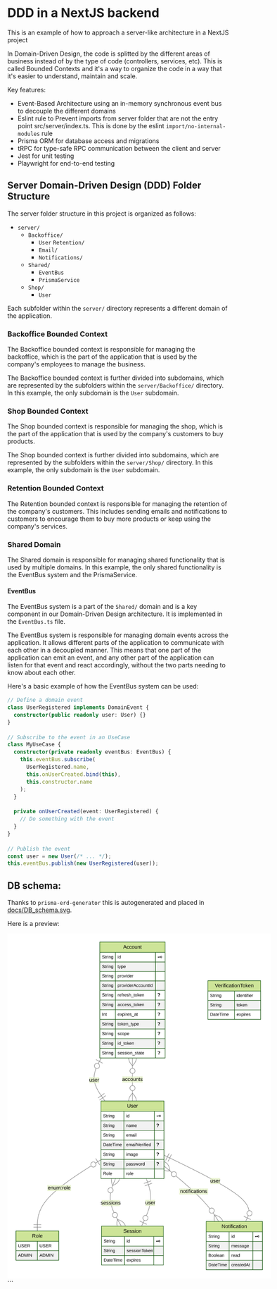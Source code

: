 # DDD in a NextJS backend

This is an example of how to approach a server-like architecture in a NextJS project

In Domain-Driven Design, the code is splitted by the different areas of business instead of by the type of code (controllers, services, etc). This is called Bounded Contexts and it's a way to organize the code in a way that it's easier to understand, maintain and scale.

Key features:

- Event-Based Architecture using an in-memory synchronous event bus to decouple the different domains
- Eslint rule to Prevent imports from server folder that are not the entry point src/server/index.ts. This is done by the eslint `import/no-internal-modules` rule
- Prisma ORM for database access and migrations
- tRPC for type-safe RPC communication between the client and server
- Jest for unit testing
- Playwright for end-to-end testing

## Server Domain-Driven Design (DDD) Folder Structure

The server folder structure in this project is organized as follows:

- `server/`
  - `Backoffice/`
    - `User`
      `Retention/`
    - `Email/`
    - `Notifications/`
  - `Shared/`
    - `EventBus`
    - `PrismaService`
  - `Shop/`
    - `User`

Each subfolder within the `server/` directory represents a different domain of the application.

### Backoffice Bounded Context

The Backoffice bounded context is responsible for managing the backoffice, which is the part of the application that is used by the company's employees to manage the business.

The Backoffice bounded context is further divided into subdomains, which are represented by the subfolders within the `server/Backoffice/` directory. In this example, the only subdomain is the `User` subdomain.

### Shop Bounded Context

The Shop bounded context is responsible for managing the shop, which is the part of the application that is used by the company's customers to buy products.

The Shop bounded context is further divided into subdomains, which are represented by the subfolders within the `server/Shop/` directory. In this example, the only subdomain is the `User` subdomain.

### Retention Bounded Context

The Retention bounded context is responsible for managing the retention of the company's customers. This includes sending emails and notifications to customers to encourage them to buy more products or keep using the company's services.

### Shared Domain

The Shared domain is responsible for managing shared functionality that is used by multiple domains. In this example, the only shared functionality is the EventBus system and the PrismaService.

#### EventBus

The EventBus system is a part of the `Shared/` domain and is a key component in our Domain-Driven Design architecture. It is implemented in the `EventBus.ts` file.

The EventBus system is responsible for managing domain events across the application. It allows different parts of the application to communicate with each other in a decoupled manner. This means that one part of the application can emit an event, and any other part of the application can listen for that event and react accordingly, without the two parts needing to know about each other.

Here's a basic example of how the EventBus system can be used:

```typescript
// Define a domain event
class UserRegistered implements DomainEvent {
  constructor(public readonly user: User) {}
}

// Subscribe to the event in an UseCase
class MyUseCase {
  constructor(private readonly eventBus: EventBus) {
    this.eventBus.subscribe(
      UserRegistered.name,
      this.onUserCreated.bind(this),
      this.constructor.name
    );
  }

  private onUserCreated(event: UserRegistered) {
    // Do something with the event
  }
}

// Publish the event
const user = new User(/* ... */);
this.eventBus.publish(new UserRegistered(user));
```

## DB schema:

Thanks to `prisma-erd-generator` this is autogenerated and placed in [docs/DB_schema.svg](./docs/DB_schema.svg).

Here is a preview:

<img src="./docs/DB_schema.svg" style="max-width: 600px;">
```
